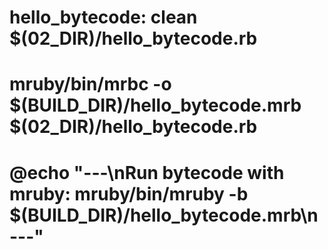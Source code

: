 # hello_bytecode: clean $(02_DIR)/hello_bytecode.rb
#	mruby/bin/mrbc  -o $(BUILD_DIR)/hello_bytecode.mrb $(02_DIR)/hello_bytecode.rb
#	@echo "---\nRun bytecode with mruby: mruby/bin/mruby -b $(BUILD_DIR)/hello_bytecode.mrb\n---"
